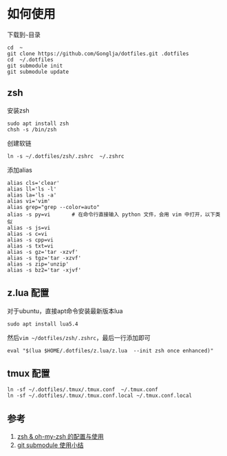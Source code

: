 # 如何使用

下载到`~`目录

```shell
cd  ~
git clone https://github.com/Gonglja/dotfiles.git .dotfiles
cd  ~/.dotfiles
git submodule init 
git submodule update 
```



## zsh

安装zsh
```shell
sudo apt install zsh
chsh -s /bin/zsh
```

创建软链

```shell
ln -s ~/.dotfiles/zsh/.zshrc  ~/.zshrc
```



添加alias

```shell
alias cls='clear'
alias ll='ls -l'
alias la='ls -a'
alias vi='vim'
alias grep="grep --color=auto"
alias -s py=vi       # 在命令行直接输入 python 文件，会用 vim 中打开，以下类似
alias -s js=vi
alias -s c=vi
alias -s cpp=vi
alias -s txt=vi
alias -s gz='tar -xzvf'
alias -s tgz='tar -xzvf'
alias -s zip='unzip'
alias -s bz2='tar -xjvf'
```



## z.lua 配置

对于ubuntu，直接apt命令安装最新版本lua

```shell
sudo apt install lua5.4
```

然后`vim ~/dotfiles/zsh/.zshrc`，最后一行添加即可

```shell
eval "$(lua $HOME/.dotfiles/z.lua/z.lua  --init zsh once enhanced)"
```





## tmux 配置

```shell
ln -sf ~/.dotfiles/.tmux/.tmux.conf  ~/.tmux.conf
ln -sf ~/.dotfiles/.tmux/.tmux.conf.local ~/.tmux.conf.local
```



## 参考

1. [zsh & oh-my-zsh 的配置与使用](https://zhuanlan.zhihu.com/p/58073103)
2. [git submodule 使用小结](https://www.jianshu.com/p/f8a55b972972/)
